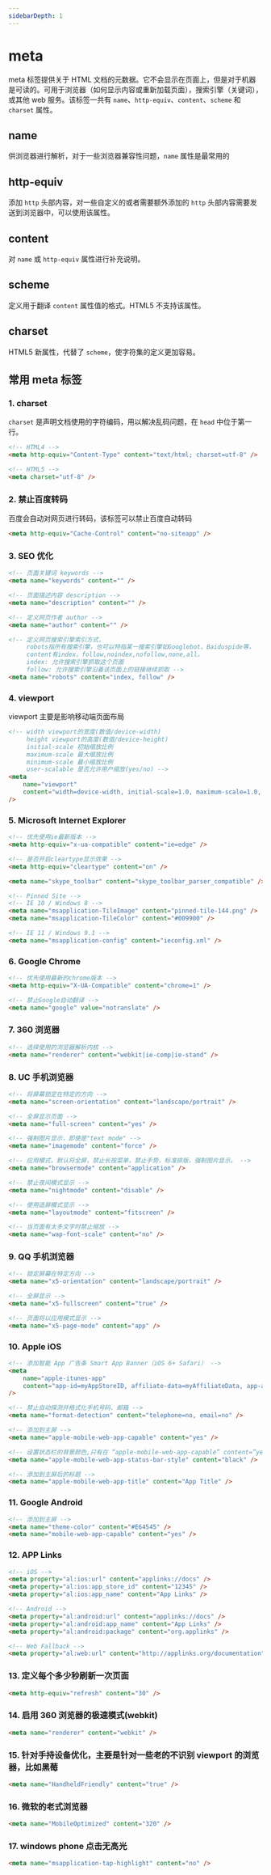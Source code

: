 ```yaml
---
sidebarDepth: 1
---
```


# meta

meta 标签提供关于 HTML 文档的元数据。它不会显示在页面上，但是对于机器是可读的。可用于浏览器（如何显示内容或重新加载页面），搜索引擎（关键词），或其他 web 服务。该标签一共有 `name`、`http-equiv`、`content`、`scheme` 和 `charset` 属性。

## name

供浏览器进行解析，对于一些浏览器兼容性问题，`name` 属性是最常用的

## http-equiv

添加 `http` 头部内容，对一些自定义的或者需要额外添加的 `http` 头部内容需要发送到浏览器中，可以使用该属性。

## content

对 `name` 或 `http-equiv` 属性进行补充说明。

## scheme

定义用于翻译 `content` 属性值的格式。HTML5 不支持该属性。

## charset

HTML5 新属性，代替了 `scheme`，使字符集的定义更加容易。

## 常用 meta 标签

### 1. charset

`charset` 是声明文档使用的字符编码，用以解决乱码问题，在 `head` 中位于第一行。

```html
<!-- HTML4 -->
<meta http-equiv="Content-Type" content="text/html; charset=utf-8" />

<!-- HTML5 -->
<meta charset="utf-8" />
```

### 2. 禁止百度转码

百度会自动对网页进行转码，该标签可以禁止百度自动转码

```html
<meta http-equiv="Cache-Control" content="no-siteapp" />
```

### 3. SEO 优化

```html
<!-- 页面关键词 keywords -->
<meta name="keywords" content="" />

<!-- 页面描述内容 description -->
<meta name="description" content="" />

<!-- 定义网页作者 author -->
<meta name="author" content="" />

<!-- 定义网页搜索引擎索引方式，
     robots指所有搜索引擎，也可以特指某一搜索引擎如Googlebot、Baiduspide等，
     content有index，follow,noindex,nofollow,none,all。
     index: 允许搜索引擎抓取这个页面
     follow: 允许搜索引擎沿着该页面上的链接继续抓取 -->
<meta name="robots" content="index, follow" />
```

### 4. viewport

viewport 主要是影响移动端页面布局

```html
<!-- width viewport的宽度(数值/device-width)
     height viewport的高度(数值/device-height)
     initial-scale 初始缩放比例
     maximum-scale 最大缩放比例
     minimum-scale 最小缩放比例
     user-scalable 是否允许用户缩放(yes/no) -->
<meta
    name="viewport"
    content="width=device-width, initial-scale=1.0, maximum-scale=1.0, minimum-scale=1.0, user-scalable=no"
/>
```

### 5. Microsoft Internet Explorer

```html
<!-- 优先使用ie最新版本 -->
<meta http-equiv="x-ua-compatible" content="ie=edge" />

<!-- 是否开启cleartype显示效果 -->
<meta http-equiv="cleartype" content="on" />

<meta name="skype_toolbar" content="skype_toolbar_parser_compatible" />

<!-- Pinned Site -->
<!-- IE 10 / Windows 8 -->
<meta name="msapplication-TileImage" content="pinned-tile-144.png" />
<meta name="msapplication-TileColor" content="#009900" />

<!-- IE 11 / Windows 9.1 -->
<meta name="msapplication-config" content="ieconfig.xml" />
```

### 6. Google Chrome

```html
<!-- 优先使用最新的chrome版本 -->
<meta http-equiv="X-UA-Compatible" content="chrome=1" />

<!-- 禁止Google自动翻译 -->
<meta name="google" value="notranslate" />
```

### 7. 360 浏览器

```html
<!-- 选择使用的浏览器解析内核 -->
<meta name="renderer" content="webkit|ie-comp|ie-stand" />
```

### 8. UC 手机浏览器

```html
<!-- 将屏幕锁定在特定的方向 -->
<meta name="screen-orientation" content="landscape/portrait" />

<!-- 全屏显示页面 -->
<meta name="full-screen" content="yes" />

<!-- 强制图片显示，即使是"text mode" -->
<meta name="imagemode" content="force" />

<!-- 应用模式，默认将全屏，禁止长按菜单，禁止手势，标准排版，强制图片显示。 -->
<meta name="browsermode" content="application" />

<!-- 禁止夜间模式显示 -->
<meta name="nightmode" content="disable" />

<!-- 使用适屏模式显示 -->
<meta name="layoutmode" content="fitscreen" />

<!-- 当页面有太多文字时禁止缩放 -->
<meta name="wap-font-scale" content="no" />
```

### 9. QQ 手机浏览器

```html
<!-- 锁定屏幕在特定方向 -->
<meta name="x5-orientation" content="landscape/portrait" />

<!-- 全屏显示 -->
<meta name="x5-fullscreen" content="true" />

<!-- 页面将以应用模式显示 -->
<meta name="x5-page-mode" content="app" />
```

### 10. Apple iOS

```html
<!-- 添加智能 App 广告条 Smart App Banner（iOS 6+ Safari） -->
<meta
    name="apple-itunes-app"
    content="app-id=myAppStoreID, affiliate-data=myAffiliateData, app-argument=myURL"
/>

<!-- 禁止自动探测并格式化手机号码、邮箱 -->
<meta name="format-detection" content="telephone=no, email=no" />

<!-- 添加到主屏 -->
<meta name="apple-mobile-web-app-capable" content="yes" />

<!-- 设置状态栏的背景颜色,只有在 “apple-mobile-web-app-capable” content=”yes” 时生效 -->
<meta name="apple-mobile-web-app-status-bar-style" content="black" />

<!-- 添加到主屏后的标题 -->
<meta name="apple-mobile-web-app-title" content="App Title" />
```

### 11. Google Android

```html
<!-- 添加到主屏 -->
<meta name="theme-color" content="#E64545" />
<meta name="mobile-web-app-capable" content="yes" />
```

### 12. APP Links

```html
<!-- iOS -->
<meta property="al:ios:url" content="applinks://docs" />
<meta property="al:ios:app_store_id" content="12345" />
<meta property="al:ios:app_name" content="App Links" />

<!-- Android -->
<meta property="al:android:url" content="applinks://docs" />
<meta property="al:android:app_name" content="App Links" />
<meta property="al:android:package" content="org.applinks" />

<!-- Web Fallback -->
<meta property="al:web:url" content="http://applinks.org/documentation" />
```

### 13. 定义每个多少秒刷新一次页面

```html
<meta http-equiv="refresh" content="30" />
```

### 14. 启用 360 浏览器的极速模式(webkit)

```html
<meta name="renderer" content="webkit" />
```

### 15. 针对手持设备优化，主要是针对一些老的不识别 viewport 的浏览器，比如黑莓

```html
<meta name="HandheldFriendly" content="true" />
```

### 16. 微软的老式浏览器

```html
<meta name="MobileOptimized" content="320" />
```

### 17. windows phone 点击无高光

```html
<meta name="msapplication-tap-highlight" content="no" />
```
